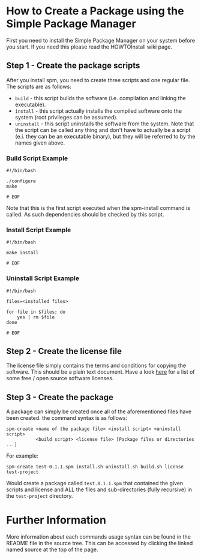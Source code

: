 # How to Create a Package using the Simple Package Manager #

First you need to install the Simple Package Manager on your system before you start. If you need this please read the HOWTOInstall wiki page.

## Step 1 - Create the package scripts ##

After you install spm, you need to create three scripts and one regular file. The scripts are as follows:
  * `build` - this script builds the software (i.e. compilation and linking the executable).
  * `install` - this script actually installs the compiled software onto the system (root privileges can be assumed).
  * `uninstall` - this script uninstalls the software from the system.
Note that the script can be called any thing and don't have to actually be a script (e.i. they can be an executable binary), but they will be referred to by the names given above.

### Build Script Example ###

```
#!/bin/bash

./configure
make

# EOF

```

Note that this is the first script executed when the spm-install command is called. As such dependencies should be checked by this script.

### Install Script Example ###

```
#!/bin/bash

make install

# EOF

```

### Uninstall Script Example ###

```
#!/bin/bash

files=<installed files>

for file in $files; do
    yes | rm $file
done

# EOF

```

## Step 2 - Create the license file ##

The license file simply contains the terms and conditions for copying the software. This should be a plain text document. Have a look [here](http://en.wikipedia.org/wiki/List_of_FSF_approved_software_licenses) for a list of some free / open source software licenses.

## Step 3 - Create the package ##

A package can simply be created once all of the aforementioned files have been created. the command syntax is as follows:

```
spm-create <name of the package file> <install script> <uninstall script>
           <build script> <license file> [Package files or directories ...]
```

For example:

```
spm-create test-0.1.1.spm install.sh uninstall.sh build.sh license test-project
```

Would create a package called `test.0.1.1.spm` that contained the given scripts and license and ALL the files and sub-directories (fully recursive) in the `test-project` directory.

# Further Information #

More information about each commands usage syntax can be found in the README file in the source tree. This can be accessed by clicking the linked named source at the top of the page.

